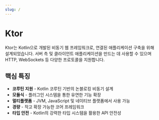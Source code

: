 ```yaml
---
slug: /
---
```


# Ktor

Ktor는 Kotlin으로 개발된 비동기 웹 프레임워크로, 연결된 애플리케이션 구축을 위해 설계되었습니다. 서버 측 및 클라이언트 애플리케이션을 만드는 데 사용할 수 있으며 HTTP, WebSockets 등 다양한 프로토콜을 지원합니다.

## 핵심 특징

- **코루틴 지원** - Kotlin 코루틴 기반의 논블로킹 비동기 설계
- **모듈식** - 플러그인 시스템을 통한 유연한 기능 확장
- **멀티플랫폼** - JVM, JavaScript 및 네이티브 플랫폼에서 사용 가능
- **경량** - 작고 확장 가능한 코어 프레임워크
- **타입 안전** - Kotlin의 강력한 타입 시스템을 활용한 API 안전성 